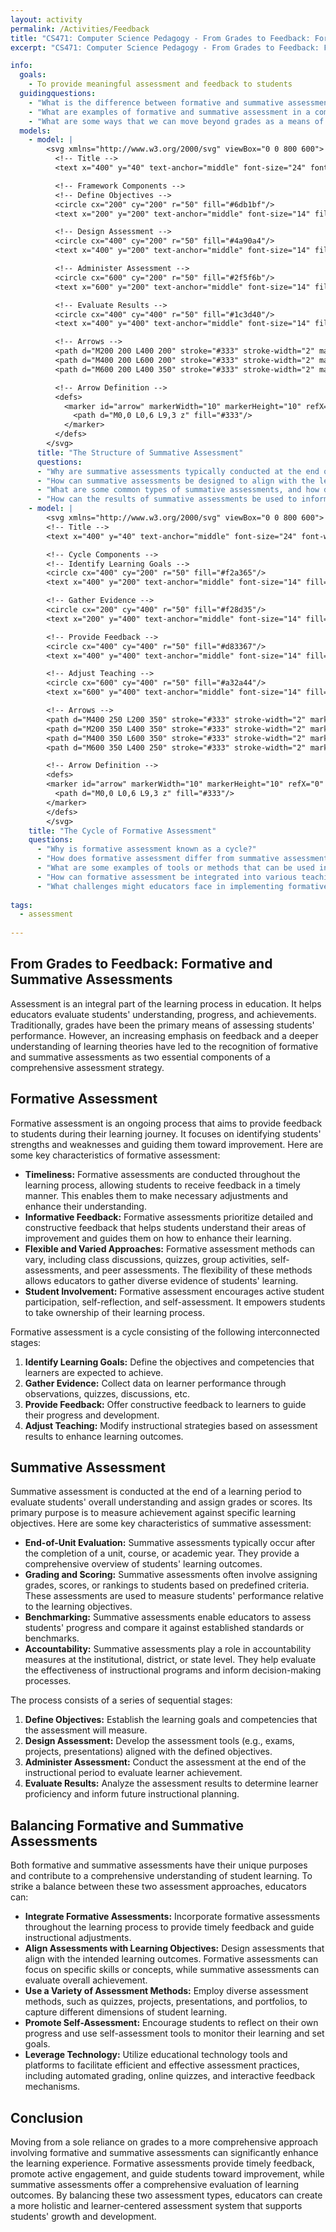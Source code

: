 ```yaml
---
layout: activity
permalink: /Activities/Feedback
title: "CS471: Computer Science Pedagogy - From Grades to Feedback: Formative and Summative Assessments"
excerpt: "CS471: Computer Science Pedagogy - From Grades to Feedback: Formative and Summative Assessments"

info:
  goals: 
    - To provide meaningful assessment and feedback to students
  guidingquestions:
    - "What is the difference between formative and summative assessment?"
    - "What are examples of formative and summative assessment in a computing context?"
    - "What are some ways that we can move beyond grades as a means of giving feedback?"
  models:
    - model: |
        <svg xmlns="http://www.w3.org/2000/svg" viewBox="0 0 800 600">
          <!-- Title -->
          <text x="400" y="40" text-anchor="middle" font-size="24" font-weight="bold">Summative Assessment Framework</text>

          <!-- Framework Components -->
          <!-- Define Objectives -->
          <circle cx="200" cy="200" r="50" fill="#6db1bf"/>
          <text x="200" y="200" text-anchor="middle" font-size="14" fill="white">Define Objectives</text>

          <!-- Design Assessment -->
          <circle cx="400" cy="200" r="50" fill="#4a90a4"/>
          <text x="400" y="200" text-anchor="middle" font-size="14" fill="white">Design Assessment</text>

          <!-- Administer Assessment -->
          <circle cx="600" cy="200" r="50" fill="#2f5f6b"/>
          <text x="600" y="200" text-anchor="middle" font-size="14" fill="white">Administer Assessment</text>

          <!-- Evaluate Results -->
          <circle cx="400" cy="400" r="50" fill="#1c3d40"/>
          <text x="400" y="400" text-anchor="middle" font-size="14" fill="white">Evaluate Results</text>

          <!-- Arrows -->
          <path d="M200 200 L400 200" stroke="#333" stroke-width="2" marker-end="url(#arrow)"/>
          <path d="M400 200 L600 200" stroke="#333" stroke-width="2" marker-end="url(#arrow)"/>
          <path d="M600 200 L400 350" stroke="#333" stroke-width="2" marker-end="url(#arrow)"/>

          <!-- Arrow Definition -->
          <defs>
            <marker id="arrow" markerWidth="10" markerHeight="10" refX="0" refY="3" orient="auto" markerUnits="strokeWidth">
              <path d="M0,0 L0,6 L9,3 z" fill="#333"/>
            </marker>
          </defs>
        </svg>
      title: "The Structure of Summative Assessment"
      questions:
      - "Why are summative assessments typically conducted at the end of an instructional period, and what are their main purposes?"
      - "How can summative assessments be designed to align with the learning objectives and competencies outlined in the curriculum?"
      - "What are some common types of summative assessments, and how do they vary in terms of format, content, and evaluation criteria?"
      - "How can the results of summative assessments be used to inform future instructional planning, and what ethical considerations must be taken into account?"
    - model: |
        <svg xmlns="http://www.w3.org/2000/svg" viewBox="0 0 800 600">
        <!-- Title -->
        <text x="400" y="40" text-anchor="middle" font-size="24" font-weight="bold">Formative Assessment Cycle</text>

        <!-- Cycle Components -->
        <!-- Identify Learning Goals -->
        <circle cx="400" cy="200" r="50" fill="#f2a365"/>
        <text x="400" y="200" text-anchor="middle" font-size="14" fill="white">Identify Learning Goals</text>

        <!-- Gather Evidence -->
        <circle cx="200" cy="400" r="50" fill="#f28d35"/>
        <text x="200" y="400" text-anchor="middle" font-size="14" fill="white">Gather Evidence</text>

        <!-- Provide Feedback -->
        <circle cx="400" cy="400" r="50" fill="#d83367"/>
        <text x="400" y="400" text-anchor="middle" font-size="14" fill="white">Provide Feedback</text>

        <!-- Adjust Teaching -->
        <circle cx="600" cy="400" r="50" fill="#a32a44"/>
        <text x="600" y="400" text-anchor="middle" font-size="14" fill="white">Adjust Teaching</text>

        <!-- Arrows -->
        <path d="M400 250 L200 350" stroke="#333" stroke-width="2" marker-end="url(#arrow)"/>
        <path d="M200 350 L400 350" stroke="#333" stroke-width="2" marker-end="url(#arrow)"/>
        <path d="M400 350 L600 350" stroke="#333" stroke-width="2" marker-end="url(#arrow)"/>
        <path d="M600 350 L400 250" stroke="#333" stroke-width="2" marker-end="url(#arrow)"/>

        <!-- Arrow Definition -->
        <defs>
        <marker id="arrow" markerWidth="10" markerHeight="10" refX="0" refY="3" orient="auto" markerUnits="strokeWidth">
          <path d="M0,0 L0,6 L9,3 z" fill="#333"/>
        </marker>
        </defs>
        </svg>
    title: "The Cycle of Formative Assessment"
    questions:
      - "Why is formative assessment known as a cycle?"
      - "How does formative assessment differ from summative assessment, and why is it considered an ongoing process?"
      - "What are some examples of tools or methods that can be used in the &quot;Gather Evidence&quot; stage of formative assessment?"
      - "How can formative assessment be integrated into various teaching strategies such as lectures, discussions, or project-based learning?"
      - "What challenges might educators face in implementing formative assessment, and how can they be addressed?"
      
tags:
  - assessment
  
---
```


## From Grades to Feedback: Formative and Summative Assessments
Assessment is an integral part of the learning process in education. It helps educators evaluate students' understanding, progress, and achievements. Traditionally, grades have been the primary means of assessing students' performance. However, an increasing emphasis on feedback and a deeper understanding of learning theories have led to the recognition of formative and summative assessments as two essential components of a comprehensive assessment strategy.

## Formative Assessment
Formative assessment is an ongoing process that aims to provide feedback to students during their learning journey. It focuses on identifying students' strengths and weaknesses and guiding them toward improvement. Here are some key characteristics of formative assessment:

- **Timeliness:** Formative assessments are conducted throughout the learning process, allowing students to receive feedback in a timely manner. This enables them to make necessary adjustments and enhance their understanding.
- **Informative Feedback:** Formative assessments prioritize detailed and constructive feedback that helps students understand their areas of improvement and guides them on how to enhance their learning.
- **Flexible and Varied Approaches:** Formative assessment methods can vary, including class discussions, quizzes, group activities, self-assessments, and peer assessments. The flexibility of these methods allows educators to gather diverse evidence of students' learning.
- **Student Involvement:** Formative assessment encourages active student participation, self-reflection, and self-assessment. It empowers students to take ownership of their learning process.

Formative assessment is a cycle consisting of the following interconnected stages:

1. **Identify Learning Goals:** Define the objectives and competencies that learners are expected to achieve.
2. **Gather Evidence:** Collect data on learner performance through observations, quizzes, discussions, etc.
3. **Provide Feedback:** Offer constructive feedback to learners to guide their progress and development.
4. **Adjust Teaching:** Modify instructional strategies based on assessment results to enhance learning outcomes.

## Summative Assessment
Summative assessment is conducted at the end of a learning period to evaluate students' overall understanding and assign grades or scores. Its primary purpose is to measure achievement against specific learning objectives. Here are some key characteristics of summative assessment:

- **End-of-Unit Evaluation:** Summative assessments typically occur after the completion of a unit, course, or academic year. They provide a comprehensive overview of students' learning outcomes.
- **Grading and Scoring:** Summative assessments often involve assigning grades, scores, or rankings to students based on predefined criteria. These assessments are used to measure students' performance relative to the learning objectives.
- **Benchmarking:** Summative assessments enable educators to assess students' progress and compare it against established standards or benchmarks.
- **Accountability:** Summative assessments play a role in accountability measures at the institutional, district, or state level. They help evaluate the effectiveness of instructional programs and inform decision-making processes.

The process consists of a series of sequential stages:

1. **Define Objectives:** Establish the learning goals and competencies that the assessment will measure.
2. **Design Assessment:** Develop the assessment tools (e.g., exams, projects, presentations) aligned with the defined objectives.
3. **Administer Assessment:** Conduct the assessment at the end of the instructional period to evaluate learner achievement.
4. **Evaluate Results:** Analyze the assessment results to determine learner proficiency and inform future instructional planning.

## Balancing Formative and Summative Assessments
Both formative and summative assessments have their unique purposes and contribute to a comprehensive understanding of student learning. To strike a balance between these two assessment approaches, educators can:

- **Integrate Formative Assessments:** Incorporate formative assessments throughout the learning process to provide timely feedback and guide instructional adjustments.
- **Align Assessments with Learning Objectives:** Design assessments that align with the intended learning outcomes. Formative assessments can focus on specific skills or concepts, while summative assessments can evaluate overall achievement.
- **Use a Variety of Assessment Methods:** Employ diverse assessment methods, such as quizzes, projects, presentations, and portfolios, to capture different dimensions of student learning.
- **Promote Self-Assessment:** Encourage students to reflect on their own progress and use self-assessment tools to monitor their learning and set goals.
- **Leverage Technology:** Utilize educational technology tools and platforms to facilitate efficient and effective assessment practices, including automated grading, online quizzes, and interactive feedback mechanisms.

## Conclusion
Moving from a sole reliance on grades to a more comprehensive approach involving formative and summative assessments can significantly enhance the learning experience. Formative assessments provide timely feedback, promote active engagement, and guide students toward improvement, while summative assessments offer a comprehensive evaluation of learning outcomes. By balancing these two assessment types, educators can create a more holistic and learner-centered assessment system that supports students' growth and development.
